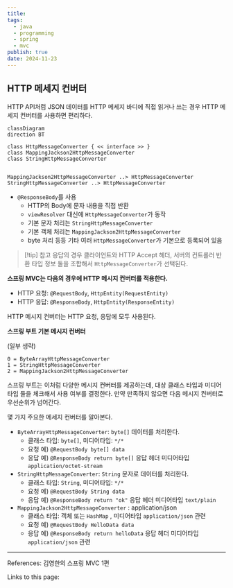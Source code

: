 ```yaml
---
title: 
tags:
  - java
  - programming
  - spring
  - mvc
publish: true
date: 2024-11-23
---
```

## HTTP 메세지 컨버터
HTTP API처럼 JSON 데이터를 HTTP 메세지 바디에 직접 읽거나 쓰는 경우 HTTP 메세지 컨버터를 사용하면 편리하다.

```mermaid
classDiagram
direction BT

class HttpMessageConverter { << interface >> }
class MappingJackson2HttpMessageConverter
class StringHttpMessageConverter


MappingJackson2HttpMessageConverter ..> HttpMessageConverter
StringHttpMessageConverter ..> HttpMessageConverter
```

- `@ResponseBody`를 사용
	- HTTP의 Body에 문자 내용을 직접 반환
	- `viewResolver` 대신에 `HttpMessageConverter`가 동작
	- 기본 문자 처리는 `StringHttpMessageConverter`
	- 기본 객체 처리는 `MappingJackson2HttpMessageConverter`
	- byte 처리 등등 기타 여러 `HttpMessageConverter`가 기본으로 등록되어 있음

> [!tip] 참고
> 응답의 경우 클라이언트와 HTTP Accept 헤더, 서버의 컨트롤러 반환 타입 정보 둘을 조합해서 `HttpMessageConverter`가 선택된다. 

**스프링 MVC는 다음의 경우에 HTTP 메시지 컨버터를 적용한다.**
- HTTP 요청: `@RequestBody`, `HttpEntity(RequestEntity)`
- HTTP 응답: `@ResponseBody`, `HttpEntity(ResponseEntity)`

HTTP 메시지 컨버터는 HTTP 요청, 응답에 모두 사용된다.

**스프링 부트 기본 메시지 컨버터**

(일부 생략)
```
0 = ByteArrayHttpMessageConverter
1 = StringHttpMessageConverter
2 = MappingJackson2HttpMessageConverter
```

스프링 부트는 이처럼 다양한 메시지 컨버터를 제공하는데, 대상 클래스 타입과 미디어 타입 둘을 체크해서 사용 여부를 결정한다. 만약 만족하지 않으면 다음 메시지 컨버터로 우선순위가 넘어간다.

몇 가지 주요한 메세지 컨버터를 알아본다.
- `ByteArrayHttpMessageConverter`: `byte[]` 데이터를 처리한다.
	- 클래스 타입: `byte[]`, 미디어타입: `*/*`
	- 요청 예) `@RequestBody byte[] data`
	- 응답 예) `@ResponseBody return byte[]` 응답 헤더 미디어타입 `application/octet-stream`
- `StringHttpMessageConverter`: `String` 문자로 데이터를 처리한다.
	- 클래스 타입: `String`, 미디어타입: `*/*`
	- 요청 예) `@RequestBody String data`
	- 응답 예) `@ResponseBody return "ok"` 응답 헤더 미디어타입 `text/plain`
- `MappingJackson2HttpMessageConverter` : application/json
	- 클래스 타입: 객체 또는 `HashMap` , 미디어타입 `application/json` 관련
	- 요청 예) `@RequestBody HelloData data`
	- 응답 예) `@ResponseBody return helloData` 응답 헤더 미디어타입 `application/json` 관련

---
References: 김영한의 스프링 MVC 1편

Links to this page: 